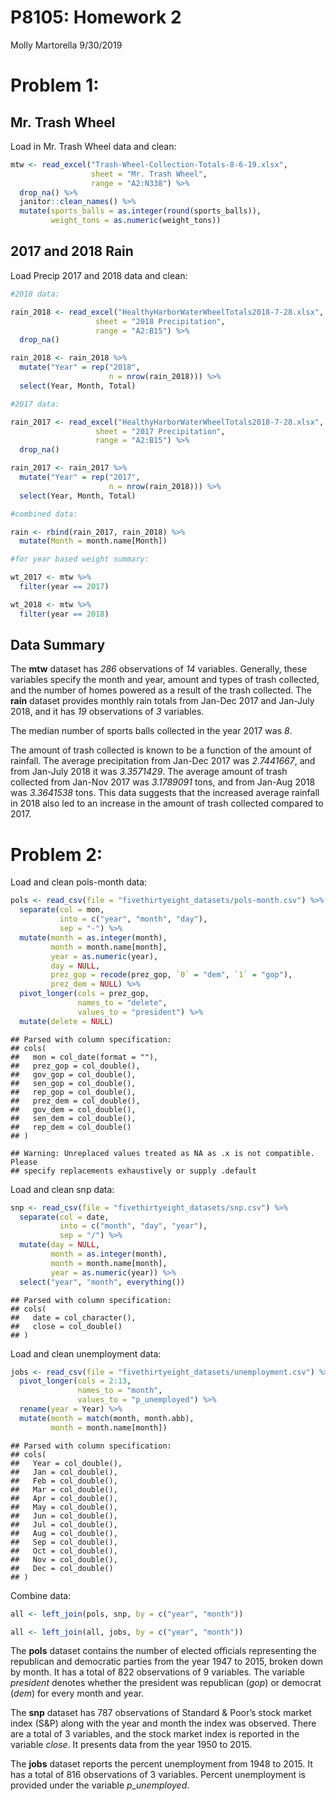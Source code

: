 P8105: Homework 2
================
Molly Martorella
9/30/2019

# Problem 1:

## Mr. Trash Wheel

Load in Mr. Trash Wheel data and clean:

``` r
mtw <- read_excel("Trash-Wheel-Collection-Totals-8-6-19.xlsx", 
                  sheet = "Mr. Trash Wheel", 
                  range = "A2:N338") %>% 
  drop_na() %>% 
  janitor::clean_names() %>% 
  mutate(sports_balls = as.integer(round(sports_balls)),
         weight_tons = as.numeric(weight_tons))
```

## 2017 and 2018 Rain

Load Precip 2017 and 2018 data and clean:

``` r
#2018 data:

rain_2018 <- read_excel("HealthyHarborWaterWheelTotals2018-7-28.xlsx",
                   sheet = "2018 Precipitation",
                   range = "A2:B15") %>% 
  drop_na()

rain_2018 <- rain_2018 %>% 
  mutate("Year" = rep("2018", 
                      n = nrow(rain_2018))) %>% 
  select(Year, Month, Total)

#2017 data:

rain_2017 <- read_excel("HealthyHarborWaterWheelTotals2018-7-28.xlsx",
                   sheet = "2017 Precipitation",
                   range = "A2:B15") %>% 
  drop_na()

rain_2017 <- rain_2017 %>% 
  mutate("Year" = rep("2017", 
                      n = nrow(rain_2018))) %>% 
  select(Year, Month, Total)

#combined data:

rain <- rbind(rain_2017, rain_2018) %>% 
  mutate(Month = month.name[Month])

#for year based weight summary:

wt_2017 <- mtw %>% 
  filter(year == 2017)

wt_2018 <- mtw %>% 
  filter(year == 2018)
```

## Data Summary

The **mtw** dataset has *286* observations of *14* variables. Generally,
these variables specify the month and year, amount and types of trash
collected, and the number of homes powered as a result of the trash
collected. The **rain** dataset provides monthly rain totals from
Jan-Dec 2017 and Jan-July 2018, and it has *19* observations of *3*
variables.

The median number of sports balls collected in the year 2017 was *8*.

The amount of trash collected is known to be a function of the amount of
rainfall. The average precipitation from Jan-Dec 2017 was *2.7441667*,
and from Jan-July 2018 it was *3.3571429*. The average amount of trash
collected from Jan-Nov 2017 was *3.1789091* tons, and from Jan-Aug 2018
was *3.3641538* tons. This data suggests that the increased average
rainfall in 2018 also led to an increase in the amount of trash
collected compared to 2017.

# Problem 2:

Load and clean pols-month data:

``` r
pols <- read_csv(file = "fivethirtyeight_datasets/pols-month.csv") %>% 
  separate(col = mon, 
           into = c("year", "month", "day"), 
           sep = "-") %>% 
  mutate(month = as.integer(month), 
         month = month.name[month],
         year = as.numeric(year),
         day = NULL,
         prez_gop = recode(prez_gop, `0` = "dem", `1` = "gop"),
         prez_dem = NULL) %>% 
  pivot_longer(cols = prez_gop, 
               names_to = "delete", 
               values_to = "president") %>%
  mutate(delete = NULL)
```

    ## Parsed with column specification:
    ## cols(
    ##   mon = col_date(format = ""),
    ##   prez_gop = col_double(),
    ##   gov_gop = col_double(),
    ##   sen_gop = col_double(),
    ##   rep_gop = col_double(),
    ##   prez_dem = col_double(),
    ##   gov_dem = col_double(),
    ##   sen_dem = col_double(),
    ##   rep_dem = col_double()
    ## )

    ## Warning: Unreplaced values treated as NA as .x is not compatible. Please
    ## specify replacements exhaustively or supply .default

Load and clean snp data:

``` r
snp <- read_csv(file = "fivethirtyeight_datasets/snp.csv") %>%
  separate(col = date, 
           into = c("month", "day", "year"), 
           sep = "/") %>% 
  mutate(day = NULL,
         month = as.integer(month),
         month = month.name[month],
         year = as.numeric(year)) %>% 
  select("year", "month", everything())
```

    ## Parsed with column specification:
    ## cols(
    ##   date = col_character(),
    ##   close = col_double()
    ## )

Load and clean unemployment data:

``` r
jobs <- read_csv(file = "fivethirtyeight_datasets/unemployment.csv") %>%
  pivot_longer(cols = 2:13,
               names_to = "month",
               values_to = "p_unemployed") %>% 
  rename(year = Year) %>% 
  mutate(month = match(month, month.abb),
         month = month.name[month])
```

    ## Parsed with column specification:
    ## cols(
    ##   Year = col_double(),
    ##   Jan = col_double(),
    ##   Feb = col_double(),
    ##   Mar = col_double(),
    ##   Apr = col_double(),
    ##   May = col_double(),
    ##   Jun = col_double(),
    ##   Jul = col_double(),
    ##   Aug = col_double(),
    ##   Sep = col_double(),
    ##   Oct = col_double(),
    ##   Nov = col_double(),
    ##   Dec = col_double()
    ## )

Combine data:

``` r
all <- left_join(pols, snp, by = c("year", "month"))

all <- left_join(all, jobs, by = c("year", "month"))
```

The **pols** dataset contains the number of elected officials
representing the republican and democratic parties from the year 1947 to
2015, broken down by month. It has a total of 822 observations of 9
variables. The variable *president* denotes whether the president was
republican (*gop*) or democrat (*dem*) for every month and year.

The **snp** dataset has 787 observations of Standard & Poor’s stock
market index (S\&P) along with the year and month the index was
observed. There are a total of 3 variables, and the stock market index
is reported in the variable *close*. It presents data from the year 1950
to 2015.

The **jobs** dataset reports the percent unemployment from 1948 to 2015.
It has a total of 816 observations of 3 variables. Percent unemployment
is provided under the variable *p\_unemployed*.
